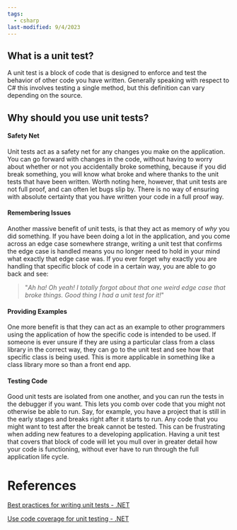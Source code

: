 ```yaml
---
tags:
  - csharp
last-modified: 9/4/2023
---
```

## What is a unit test?

A unit test is a block of code that is designed to enforce and test the behavior of other code you have written. Generally speaking with respect to C# this involves testing a single method, but this definition can vary depending on the source.

## Why should you use unit tests?

#### Safety Net

Unit tests act as a safety net for any changes you make on the application. You can go forward with changes in the code, without having to worry about whether or not you accidentally broke something, because if you did break something, you will know what broke and where thanks to the unit tests that have been written. Worth noting here, however, that unit tests are not full proof, and can often let bugs slip by. There is no way of ensuring with absolute certainty that you have written your code in a full proof way.

#### Remembering Issues

Another massive benefit of unit tests, is that they act as memory of *why* you did something. If you have been doing a lot in the application, and you come across an edge case somewhere strange, writing a unit test that confirms the edge case is handled means you no longer need to hold in your mind what exactly that edge case was. If you ever forget why exactly you are handling that specific block of code in a certain way, you are able to go back and see: 

>"*Ah ha! Oh yeah! I totally forgot about that one weird edge case that broke things. Good thing I had a unit test for it!*"

#### Providing Examples

One more benefit is that they can act as an example to other programmers using the application of how the specific code is intended to be used. If someone is ever unsure if they are using a particular class from a class library in the correct way, they can go to the unit test and see how that specific class is being used. This is more applicable in something like a class library more so than a front end app.

#### Testing Code

Good unit tests are isolated from one another, and you can run the tests in the debugger if you want. This lets you comb over code that you might not otherwise be able to run. Say, for example, you have a project that is still in the early stages and breaks right after it starts to run. Any code that you might want to test after the break cannot be tested. This can be frustrating when adding new features to a developing application. Having a unit test that covers that block of code will let you mull over in greater detail how your code is functioning, without ever have to run through the full application life cycle.

# References

[Best practices for writing unit tests - .NET](https://learn.microsoft.com/en-us/dotnet/core/testing/unit-testing-best-practices)

[Use code coverage for unit testing - .NET](https://learn.microsoft.com/en-us/dotnet/core/testing/unit-testing-code-coverage?tabs=windows)
